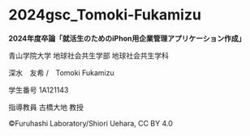 # 2024gsc_Tomoki-Fukamizu

**2024年度卒論「就活生のためのiPhon用企業管理アプリケーション作成」**

青山学院大学 地球社会共生学部 地球社会共生学科

深水　友希 /　Tomoki Fukamizu

学生番号 1A121143

指導教員 古橋大地 教授

©︎Furuhashi Laboratory/Shiori Uehara, CC BY 4.0
